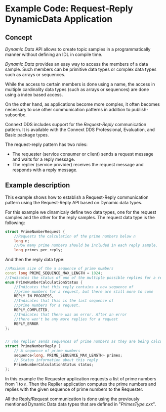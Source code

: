 # Example Code: Request-Reply DynamicData Application

## Concept

*Dynamic Data* API allows to create topic samples in a programmatically manner
without defining an IDL in compile time.

*Dynamic Data* provides an easy way to access the members of a data sample. Such
members can be primitive data types or complex data types such as arrays or
sequences.

While the access to certain members is done using a name, the access in multiple
cardinality data types (such as arrays or sequences) are done using a index
based access.

On the other hand, as applications become more complex, it often becomes
necessary to use other communication patterns in addition to publish-subscribe.

Connext DDS includes support for the *Request-Reply* communication pattern. 
It is available with the Connext DDS Professional, Evaluation, and Basic package
 types.


The request-reply pattern has two roles: 
* The requester (service consumer or client) sends a request message and waits
for a reply message.
* The replier (service provider) receives the request message and responds with
a reply message.

## Example description

This example shows how to establish a Request-Reply communication pattern using
the Request-Reply API based on Dynamic data types.

For this example we dinamicaly define two data types, one for the request samples and 
the other for the reply samples. The request data type is the following:

```cpp
struct PrimeNumberRequest {
    //Requests the calculation of the prime numbers below n 
    long n;
    //How many prime numbers should be included in each reply sample. 
    long primes_per_reply;
```

And then the reply data type:
```cpp
//Maximum size of the a sequence of prime numbers
const long PRIME_SEQUENCE_MAX_LENGTH = 1024;
//Indicates the status of one of the multiple possible replies for a request
enum PrimeNumberCalculationStatus {
    //Indicates that this reply contains a new sequence of
    //prime numbers for a request, but there are still more to come
    REPLY_IN_PROGRESS,
    //Indicates that this is the last sequence of 
    //prime numbers for a request.
    REPLY_COMPLETED,
    //Indicates that there was an error. After an error
    //there won't be any more replies for a request
    REPLY_ERROR
};


// The replier sends sequences of prime numbers as they are being calculated.
struct PrimeNumberReply {
    // A sequence of prime numbers
    sequence<long, PRIME_SEQUENCE_MAX_LENGTH> primes;    
    // Status information about this reply
    PrimeNumberCalculationStatus status;
};
```


In this example the Requester application requests a list of prime numbers
from 1 to `n`. Then the Replier application computes the prime numbers and
replies with the given sequence of prime numbers to the Requester.

All the Reply/Request communication is done using the previously mentioned
Dynamic Data data types that are defined in "_PrimesType.cxx_".